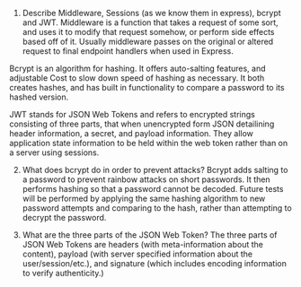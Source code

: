 <!-- Answers to the Short Answer Essay Questions go here -->

1.  Describe Middleware, Sessions (as we know them in express), bcrypt and JWT.
Middleware is a function that takes a request of some sort, and uses it to modify that request somehow, or perform side effects based off of it. Usually middleware passes on the original or altered request to final endpoint handlers when used in Express.

Bcrypt is an algorithm for hashing. It offers auto-salting features, and adjustable Cost to slow down speed of hashing as necessary. It both creates hashes, and has built in functionality to compare a password to its hashed version.

JWT stands for JSON Web Tokens and refers to encrypted strings consisting of three parts, that when unencrypted form JSON detailining header information, a secret, and payload information. They allow application state information to be held within the web token rather than on a server using sessions.

2.  What does bcrypt do in order to prevent attacks?
Bcrypt adds salting to a password to prevent rainbow attacks on short passwords. It then performs hashing so that a password cannot be decoded. Future tests will be performed by applying the same hashing algorithm to new password attempts and comparing to the hash, rather than attempting to decrypt the password.

3.  What are the three parts of the JSON Web Token?
The three parts of JSON Web Tokens are headers (with meta-information about the content), payload (with server specified information about the user/session/etc.), and signature (which includes encoding information to verify authenticity.)
